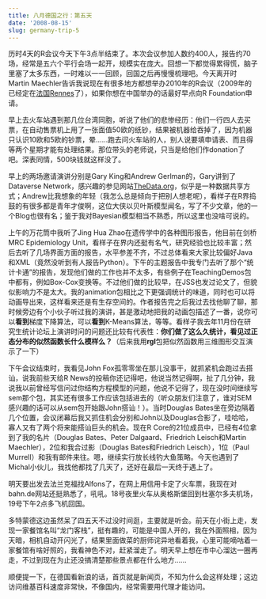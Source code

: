 ```yaml
---
title: 八月德国之行：第五天
date: '2008-08-15'
slug: germany-trip-5
---
```


历时4天的R会议今天下午3点半结束了。本次会议参加人数约400人，报告约70场，经常是五六个平行会场一起开，规模实在庞大。回想一下都觉得累得慌，脑子里塞了太多东西，一时难以一一回顾，回国之后再慢慢梳理吧。今天离开时Martin Maechler告诉我说现在有很多地方都想举办2010年的R会议（2009年的已经定在[法国Rennes](http://www.agrocampus-rennes.fr/math/useR-2009/)了），如果你想在中国举办的话最好早点向R Foundation申请。

早上去火车站遇到那几位台湾同胞，听说了他们的悲惨经历：他们一行四人去买票，在自动售票机上用了一张面值50欧的纸钞，结果被机器给吞掉了，因为机器只认识10欧和5欧的钞票，晕……跑去问火车站的人，别人说要填申请表、而且得等两个星期才能有处理结果。那位带头的老师说，只当是给他们作donation了吧。深表同情，500块钱就这样没了。

早上的两场邀请演讲分别是Gary King和Andrew Gerlman的，Gary讲到了Dataverse Network，感兴趣的参见网站[TheData.org](http://TheData.org)，似乎是一种数据共享方式；Andrew比我想象的年轻（我怎么总是倾向于把别人想老呢），看样子在R界捣鼓的有很多都是青年才俊啊，这位大侠以贝叶斯模型闻名，写了不少文章，他的一个Blog也很有名；鉴于我对Bayesian模型相当不熟悉，所以这里也没啥可说的。

上午的万花筒中我听了Jing Hua Zhao在遗传学中的各种图形报告，他目前在剑桥MRC Epidemiology Unit，看样子在界内还挺有名气，研究经验也比较丰富；然后去听了几场界面方面的报告，水平参差不齐，不过总体看来大家比较偏好Java和XML（竟然没听到有人报告Python）。下午的主题报告中我专门去听了那个“统计卡通”的报告，发现他们做的工作也并不太多，有些例子在TeachingDemos包中都有，例如Box-Cox变换等。不过他们做的比较早，在JSS也发过论文了，但貌似影响力不是太大。我的animation包相比之下更强调统计的味道，同时也可以将动画导出来，这样看来还是有生存空间的。作者报告完之后我过去找他聊了聊，那时候旁边有个小伙子听过我的演讲，甚是激动地把我的动画包描述了一番，说你可以**看到**梯度下降算法，可以**看到**K-Means算法，等等。看样子我去年11月份在研究生统计论坛上演讲时问的问题还比较有代表性：**你们做了这么久统计，看见过正态分布的似然函数长什么模样么？**（后来我用**rgl**包把似然函数用三维图形交互演示了一下）

下午会议结束时，我看见John Fox孤零零坐在那儿没事干，就抓紧机会跑过去搭讪，说我前些天给R News的投稿你还记得吧，他说当然记得啊，扯了几分钟，我说我以前曾经写信问过你结构方程模型的问题，他说不记得了，现在没时间继续写sem那个包，其实还有很多工作应该包括进去的（听众朋友们注意了，谁对SEM感兴趣的话可以从sem包开始跟John搭讪！）。当时Douglas Bates坐在旁边隔着几个位置，会议闭幕后我又抓住机会分别和John以及Douglas合影了，哇哈哈，寡人又有了两个将来能搭讪巨头的机会。现在R Core的21位成员中，已经有4位拿到了我的名片（Douglas Bates、Peter Dalgaard、Friedrich Leisch和Martin Maechler），2位和我合过影（Douglas Bates和Friedrich Leisch），1位（Paul Murrell）和我有邮件来往。嗯，继续实行放长线钓大鱼策略。今天也遇到了Michal小伙儿，我找他都找了几天了，还好在最后一天终于遇上了。

明天要出发去法兰克福找Alfons了，在网上用信用卡定了火车票，我现在对bahn.de网站还挺熟悉了，吼吼。18号夜里火车从奥格斯堡回到杜塞尔多夫机场，19号下午2点多飞机回国。

多特蒙德这边虽然呆了四五天不过没时间逛，主要就是听会。前天在小街上走，发现一家餐馆名叫“龙门客栈”，挺有趣的，可能是中国人开的，我在外面照相，因为天暗，相机自动开闪光了，结果里面做菜的厨师诧异地看着我，心里可能嘀咕着一家餐馆有啥好照的，我看神色不对，赶紧溜走了。明天早上想在市中心溜达一圈再走，不过到现在为止还没搞清楚那些景点都在什么地方……

顺便提一下，在德国看新浪的话，首页就是新闻页，不知为什么会这样处理；这边访问维基百科速度非常快，不像国内，经常需要用代理才能访问。

